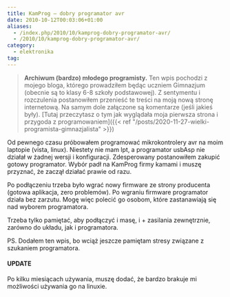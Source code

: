 ```yaml
---
title: KamProg – dobry programator avr
date: 2010-10-12T00:03:06+01:00
aliases:
  - /index.php/2010/10/kamprog-dobry-programator-avr/
  - /2010/10/kamprog-dobry-programator-avr/
category:
  - elektronika
tag:
---
```


> **Archiwum (bardzo) młodego programisty.** Ten wpis pochodzi z mojego bloga, którego prowadziłem będąc uczniem Gimnazjum (obecnie są to klasy 6-8 szkoły podstawowej). Z sentymentu i rozczulenia postanowiłem przenieść te treści na moją nową stronę internetową. Na samym dole załączone są komentarze (jeśli jakieś były). [Tutaj przeczytasz o tym jak wyglądała moja pierwsza strona i przygoda z programowaniem]({{< ref "/posts/2020-11-27-wielki-programista-gimnazjalista" >}})
> 

Od pewnego czasu próbowałem programować mikrokontrolery avr na moim laptopie (vista, linux). Niestety nie mam lpt, a programator usbAsp nie działał w żadnej wersji i konfiguracji. Zdesperowany postanowiłem zakupić gotowy programator. Wybór padł na KamProg firmy kamami i muszę przyznać, że zaczął działać prawie od razu.

Po podłączeniu trzeba było wgrać nowy firmware ze strony producenta (gotowa aplikacja, zero problemów). Po wgraniu firmware programator działa bez zarzutu. Mogę więc polecić go osobom, które zastanawiają się nad wyborem programatora.

Trzeba tylko pamiętać, aby podłączyć i masę, i + zasilania zewnętrznie, zarówno do układu, jak i programatora.

PS. Dodałem ten wpis, bo wciąż jeszcze pamiętam stresy związane z szukaniem programatora.

#### UPDATE

Po kilku miesiącach używania, muszę dodać, że bardzo brakuje mi możliwości używania go na linuxie.

